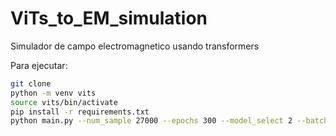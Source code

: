 # ViTs_to_EM_simulation
Simulador de campo electromagnetico usando transformers

Para ejecutar:
```bash
git clone 
python -m venv vits
source vits/bin/activate
pip install -r requirements.txt
python main.py --num_sample 27000 --epochs 300 --model_select 2 --batch_size 32 --lr 0.001 --dropout_rate 0.4
```

